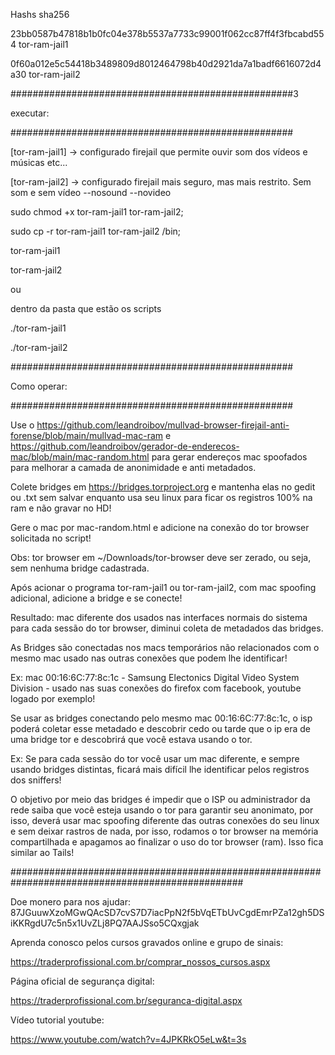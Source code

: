 Hashs sha256

23bb0587b47818b1b0fc04e378b5537a7733c99001f062cc87ff4f3fbcabd554  tor-ram-jail1


0f60a012e5c54418b3489809d8012464798b40d2921da7a1badf6616072d4a30  tor-ram-jail2


###################################################3

executar:

###################################################


[tor-ram-jail1] -> configurado firejail que permite ouvir som dos vídeos e músicas etc...


[tor-ram-jail2] -> configurado firejail mais seguro, mas mais restrito. Sem som e sem vídeo --nosound --novideo


sudo chmod +x tor-ram-jail1 tor-ram-jail2;


sudo cp -r tor-ram-jail1 tor-ram-jail2 /bin;


tor-ram-jail1 

tor-ram-jail2


ou

dentro da pasta que estão os scripts


./tor-ram-jail1 

./tor-ram-jail2



###################################################


Como operar:


###################################################

Use o https://github.com/leandroibov/mullvad-browser-firejail-anti-forense/blob/main/mullvad-mac-ram e https://github.com/leandroibov/gerador-de-enderecos-mac/blob/main/mac-random.html para gerar endereços mac spoofados para melhorar a camada de anonimidade e anti metadados.


Colete bridges em https://bridges.torproject.org e mantenha elas no gedit ou .txt sem salvar enquanto usa seu linux para ficar os registros 100% na ram e não gravar no HD!


Gere o mac por mac-random.html e adicione na conexão do tor browser solicitada no script!


Obs: tor browser em ~/Downloads/tor-browser deve ser zerado, ou seja, sem nenhuma bridge cadastrada.


Após acionar o programa tor-ram-jail1 ou tor-ram-jail2, com mac spoofing adicional, adicione a bridge e se conecte!


Resultado: mac diferente dos usados nas interfaces normais do sistema para cada sessão do tor browser, diminui coleta de metadados das bridges.


As Bridges são conectadas nos macs temporários não relacionados com o mesmo mac usado nas outras conexões que podem lhe identificar!


Ex: mac 00:16:6C:77:8c:1c - Samsung Electonics Digital Video System Division - usado nas suas conexões do firefox com facebook, youtube logado por exemplo!


Se usar as bridges conectando pelo mesmo mac 00:16:6C:77:8c:1c, o isp poderá coletar esse metadado e descobrir cedo ou tarde que o ip era de uma bridge tor e descobrirá que você estava usando o tor.


Ex: Se para cada sessão do tor você usar um mac diferente, e sempre usando bridges distintas, ficará mais difícil lhe identificar pelos registros dos sniffers!


O objetivo por meio das bridges é impedir que o ISP ou administrador da rede saiba que você esteja usando o tor para garantir seu anonimato, por isso, deverá usar mac spoofing diferente das outras conexões do seu linux e sem deixar rastros de nada, por isso, rodamos o tor browser na memória compartilhada e apagamos ao finalizar o uso do tor browser (ram). Isso fica similar ao Tails!






##################################################################################################

Doe monero para nos ajudar: 87JGuuwXzoMGwQAcSD7cvS7D7iacPpN2f5bVqETbUvCgdEmrPZa12gh5DSiKKRgdU7c5n5x1UvZLj8PQ7AAJSso5CQxgjak

Aprenda conosco pelos cursos gravados online e grupo de sinais:

https://traderprofissional.com.br/comprar_nossos_cursos.aspx 

Página oficial de segurança digital:

https://traderprofissional.com.br/seguranca-digital.aspx

Vídeo tutorial youtube: 

https://www.youtube.com/watch?v=4JPKRkO5eLw&t=3s



























